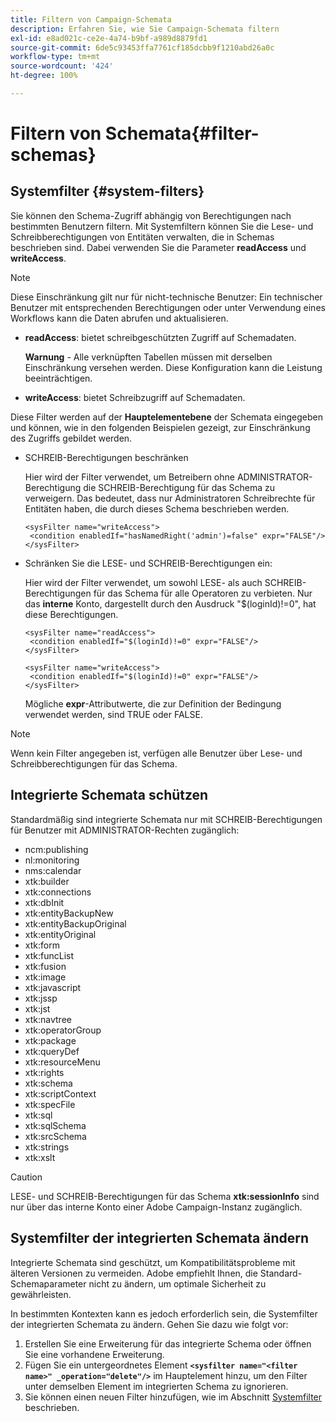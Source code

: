 ```yaml
---
title: Filtern von Campaign-Schemata
description: Erfahren Sie, wie Sie Campaign-Schemata filtern
exl-id: e8ad021c-ce2e-4a74-b9bf-a989d8879fd1
source-git-commit: 6de5c93453ffa7761cf185dcbb9f1210abd26a0c
workflow-type: tm+mt
source-wordcount: '424'
ht-degree: 100%

---
```


# Filtern von Schemata{#filter-schemas}

## Systemfilter {#system-filters}

Sie können den Schema-Zugriff abhängig von Berechtigungen nach bestimmten Benutzern filtern. Mit Systemfiltern können Sie die Lese- und Schreibberechtigungen von Entitäten verwalten, die in Schemas beschrieben sind. Dabei verwenden Sie die Parameter **readAccess** und **writeAccess**.

>[!NOTE]
>
>Diese Einschränkung gilt nur für nicht-technische Benutzer: Ein technischer Benutzer mit entsprechenden Berechtigungen oder unter Verwendung eines Workflows kann die Daten abrufen und aktualisieren.

* **readAccess**: bietet schreibgeschützten Zugriff auf Schemadaten.

   **Warnung**  - Alle verknüpften Tabellen müssen mit derselben Einschränkung versehen werden. Diese Konfiguration kann die Leistung beeinträchtigen.

* **writeAccess**: bietet Schreibzugriff auf Schemadaten.

Diese Filter werden auf der **Hauptelementebene** der Schemata eingegeben und können, wie in den folgenden Beispielen gezeigt, zur Einschränkung des Zugriffs gebildet werden.

* SCHREIB-Berechtigungen beschränken

   Hier wird der Filter verwendet, um Betreibern ohne ADMINISTRATOR-Berechtigung die SCHREIB-Berechtigung für das Schema zu verweigern. Das bedeutet, dass nur Administratoren Schreibrechte für Entitäten haben, die durch dieses Schema beschrieben werden.

   ```
   <sysFilter name="writeAccess">      
    <condition enabledIf="hasNamedRight('admin')=false" expr="FALSE"/>    
   </sysFilter>
   ```

* Schränken Sie die LESE- und SCHREIB-Berechtigungen ein:

   Hier wird der Filter verwendet, um sowohl LESE- als auch SCHREIB-Berechtigungen für das Schema für alle Operatoren zu verbieten. Nur das **interne** Konto, dargestellt durch den Ausdruck &quot;$(loginId)!=0&quot;, hat diese Berechtigungen.

   ```
   <sysFilter name="readAccess"> 
    <condition enabledIf="$(loginId)!=0" expr="FALSE"/>
   </sysFilter>
   
   <sysFilter name="writeAccess">  
    <condition enabledIf="$(loginId)!=0" expr="FALSE"/>
   </sysFilter>
   ```

   Mögliche **expr**-Attributwerte, die zur Definition der Bedingung verwendet werden, sind TRUE oder FALSE.

>[!NOTE]
>
>Wenn kein Filter angegeben ist, verfügen alle Benutzer über Lese- und Schreibberechtigungen für das Schema.

## Integrierte Schemata schützen

Standardmäßig sind integrierte Schemata nur mit SCHREIB-Berechtigungen für Benutzer mit ADMINISTRATOR-Rechten zugänglich:

* ncm:publishing
* nl:monitoring
* nms:calendar
* xtk:builder
* xtk:connections
* xtk:dbInit
* xtk:entityBackupNew
* xtk:entityBackupOriginal
* xtk:entityOriginal
* xtk:form
* xtk:funcList
* xtk:fusion
* xtk:image
* xtk:javascript
* xtk:jssp
* xtk:jst
* xtk:navtree
* xtk:operatorGroup
* xtk:package
* xtk:queryDef
* xtk:resourceMenu
* xtk:rights
* xtk:schema
* xtk:scriptContext
* xtk:specFile
* xtk:sql
* xtk:sqlSchema
* xtk:srcSchema
* xtk:strings
* xtk:xslt

>[!CAUTION]
>
>LESE- und SCHREIB-Berechtigungen für das Schema **xtk:sessionInfo** sind nur über das interne Konto einer Adobe Campaign-Instanz zugänglich.

## Systemfilter der integrierten Schemata ändern

Integrierte Schemata sind geschützt, um Kompatibilitätsprobleme mit älteren Versionen zu vermeiden. Adobe empfiehlt Ihnen, die Standard-Schemaparameter nicht zu ändern, um optimale Sicherheit zu gewährleisten.

In bestimmten Kontexten kann es jedoch erforderlich sein, die Systemfilter der integrierten Schemata zu ändern. Gehen Sie dazu wie folgt vor:

1. Erstellen Sie eine Erweiterung für das integrierte Schema oder öffnen Sie eine vorhandene Erweiterung.
1. Fügen Sie ein untergeordnetes Element **`<sysfilter name="<filter name>" _operation="delete"/>`** im Hauptelement hinzu, um den Filter unter demselben Element im integrierten Schema zu ignorieren.
1. Sie können einen neuen Filter hinzufügen, wie im Abschnitt [Systemfilter](#system-filters) beschrieben.

